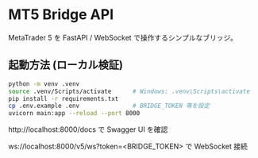 # MT5 Bridge API

MetaTrader 5 を FastAPI / WebSocket で操作するシンプルなブリッジ。

## 起動方法 (ローカル検証)

```bash
python -m venv .venv
source .venv/Scripts/activate      # Windows: .venv\Scripts\activate
pip install -r requirements.txt
cp .env.example .env               # BRIDGE_TOKEN 等を設定
uvicorn main:app --reload --port 8000
```

http://localhost:8000/docs で Swagger UI を確認

ws://localhost:8000/v5/ws?token=<BRIDGE_TOKEN> で WebSocket 接続
